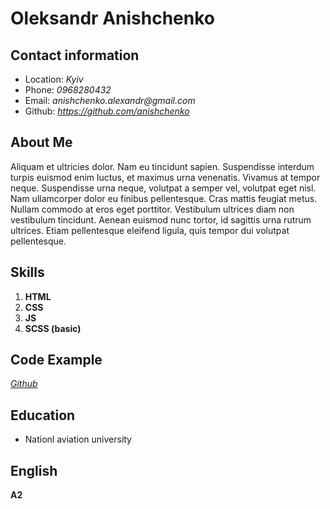# Oleksandr Anishchenko

## Contact information
- Location: _Kyiv_
- Phone: _0968280432_
- Email: _anishchenko.alexandr@gmail.com_
- Github: _https://github.com/anishchenko_
## About Me
Aliquam et ultricies dolor. Nam eu tincidunt sapien. Suspendisse interdum turpis euismod enim luctus, et maximus urna venenatis. Vivamus at tempor neque. Suspendisse urna neque, volutpat a semper vel, volutpat eget nisl. Nam ullamcorper dolor eu finibus pellentesque. Cras mattis feugiat metus. Nullam commodo at eros eget porttitor. Vestibulum ultrices diam non vestibulum tincidunt. Aenean euismod nunc tortor, id sagittis urna rutrum ultrices. Etiam pellentesque eleifend ligula, quis tempor dui volutpat pellentesque.
## Skills
1. **HTML**
2. **CSS**
3. **JS**
4. **SCSS (basic)**
## Code Example
*[Github](https://github.com/anishchenko/)*
## Education
- Nationl aviation university
## English
**A2**
